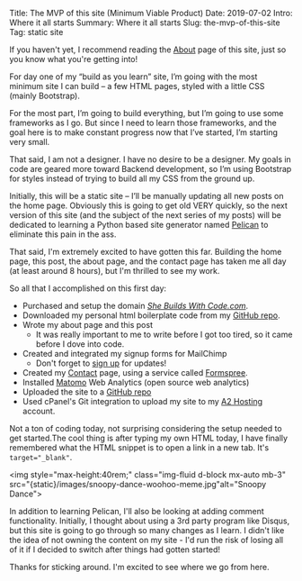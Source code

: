 Title: The MVP of this site (Minimum Viable Product)
Date: 2019-07-02
Intro: Where it all starts
Summary: Where it all starts
Slug: the-mvp-of-this-site
Tag: static site

If you haven't yet, I recommend reading the [About]({filename}../static-pages/about.html) page of this site, just so you know what you're getting into!

For day one of my “build as you learn” site, I’m going with the most minimum site I can build – a few HTML pages, styled with a little CSS (mainly Bootstrap).

For the most part, I’m going to build everything, but I’m going to use some frameworks as I go. But since I need to learn those frameworks, and the goal here is to make constant progress now that I’ve started, I’m starting very small.

That said, I am not a designer. I have no desire to be a designer. My goals in code are geared more toward Backend development, so I’m using Bootstrap for styles instead of trying to build all my CSS from the ground up.

Initially, this will be a static site – I’ll be manually updating all new posts on the home page. Obviously this is going to get old VERY quickly, so the next version of this site (and the subject of the next series of my posts) will be dedicated to learning a Python based site generator named [Pelican](https://blog.getpelican.com/) to eliminate this pain in the ass.

That said, I'm extremely excited to have gotten this far. Building the home page, this post, the about page, and the contact page has taken me all day (at least around 8 hours), but I'm thrilled to see my work.

So all that I accomplished on this first day:

- Purchased and setup the domain [*She Builds With Code.com*](/).
- Downloaded my personal html boilerplate code from my [GitHub repo](https://github.com/elleon003/my-html-boilerplate).
- Wrote my about page and this post
  - It was really important to me to write before I got too tired, so it came before I dove into code.
- Created and integrated my signup forms for MailChimp
  - Don't forget to [sign up](#mc_embed_signup) for updates!
- Created my [Contact]({filename}../static-pages/contact.html) page, using a service called [Formspree](https://formspree.io/).
- Installed [Matomo](https://matomo.org/) Web Analytics (open source web analytics)
- Uploaded the site to a [GitHub repo](https://github.com/elleon003/she-builds-with-code/)
- Used cPanel's Git integration to upload my site to my [A2 Hosting](http://www.a2hosting.com?aid=5b02ff493a6f4) account.

Not a ton of coding today, not surprising considering the setup needed to get started.The cool thing is after typing my own HTML today, I have finally remembered what the HTML snippet is to open a link in a new tab. It's `target="_blank"`.

<img style="max-height:40rem;" class="img-fluid d-block mx-auto mb-3" src="{static}/images/snoopy-dance-woohoo-meme.jpg"alt="Snoopy Dance">

In addition to learning Pelican, I'll also be looking at adding comment functionality. Initially, I thought about using a 3rd party program like Disqus, but this site is going to go through so many changes as I learn. I didn't like the idea of not owning the content on my site - I'd run the risk of losing all of it if I decided to switch after things had gotten started!

Thanks for sticking around. I'm excited to see where we go from here.
